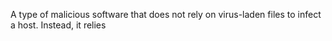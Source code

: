 A type of malicious software that does not rely on virus-laden files to infect a host. Instead, it relies